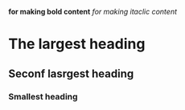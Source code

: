 **for making bold content**
_for making itaclic content_

# The largest heading

## Seconf lasrgest heading

### Smallest heading

